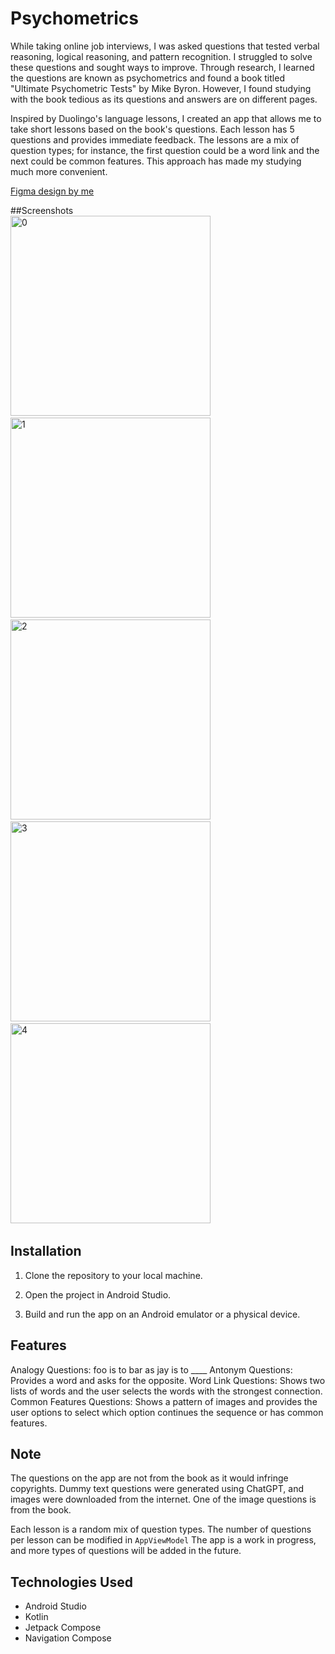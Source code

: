 # Psychometrics
While taking online job interviews, I was asked questions that tested verbal reasoning, logical reasoning, and pattern recognition. I struggled to solve these questions and sought ways to improve. Through research, I learned the questions are known as psychometrics and found a book titled "Ultimate Psychometric Tests" by Mike Byron. However, I found studying with the book tedious as its questions and answers are on different pages.

Inspired by Duolingo's language lessons, I created an app that allows me to take short lessons based on the book's questions. Each lesson has 5 questions and provides immediate feedback. The lessons are a mix of question types; for instance, the first question could be a word link and the next could be common features. This approach has made my studying much more convenient.

[Figma design by me](https://www.figma.com/design/mTmVQjJffWs7gyRKGaor7c/_Psychometrics?node-id=0-1&t=kKlOWvk8vrhuFspa-1)

##Screenshots<br>
<img width="320" alt="0" src="https://github.com/kuntito/Psychometrics/assets/106985013/3c7520b6-4589-487e-b821-2ee77c4f02b1"><span>&nbsp;</span><span>&nbsp;</span>
<img width="320" alt="1" src="https://github.com/kuntito/Psychometrics/assets/106985013/a3e0ae62-ad37-4d6a-8001-3acef63fb145"><span>&nbsp;</span><span>&nbsp;</span>
<img width="320" alt="2" src="https://github.com/kuntito/Psychometrics/assets/106985013/e5ac072a-1cf6-4424-8f72-bbe07b8f4794"><span>&nbsp;</span><span>&nbsp;</span>
<img width="320" alt="3" src="https://github.com/kuntito/Psychometrics/assets/106985013/7c3ceb5f-c8d5-4c15-b65a-a8d9dc427ddc"><span>&nbsp;</span><span>&nbsp;</span> 
<img width="320" alt="4" src="https://github.com/kuntito/Psychometrics/assets/106985013/ff295b3e-8bed-4eeb-a1ea-cdd0b1d7e226"><span>&nbsp;</span><span>&nbsp;</span>


## Installation

1. Clone the repository to your local machine.

2. Open the project in Android Studio.
3. Build and run the app on an Android emulator or a physical device.


## Features
Analogy Questions: foo is to bar as jay is to ____
Antonym Questions: Provides a word and asks for the opposite.
Word Link Questions: Shows two lists of words and the user selects the words with the strongest connection.
Common Features Questions: Shows a pattern of images and provides the user options to select which option continues the sequence or has common features.

## Note
The questions on the app are not from the book as it would infringe copyrights. Dummy text questions were generated using ChatGPT, and images were downloaded from the internet. One of the image questions is from the book.

Each lesson is a random mix of question types. The number of questions per lesson can be modified in `AppViewModel`
The app is a work in progress, and more types of questions will be added in the future.

## Technologies Used
- Android Studio
- Kotlin
- Jetpack Compose
- Navigation Compose
